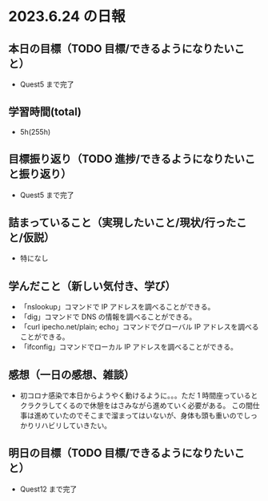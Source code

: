 # 2023.6.24 の日報

## 本日の目標（TODO 目標/できるようになりたいこと）

- Quest5 まで完了

## 学習時間(total)

- 5h(255h)

## 目標振り返り（TODO 進捗/できるようになりたいこと振り返り）

- Quest5 まで完了

## 詰まっていること（実現したいこと/現状/行ったこと/仮説）

- 特になし

## 学んだこと（新しい気付き、学び）

- 「nslookup」コマンドで IP アドレスを調べることができる。
- 「dig」コマンドで DNS の情報を調べることができる。
- 「curl ipecho.net/plain; echo」コマンドでグローバル IP アドレスを調べることができる。
- 「ifconfig」コマンドでローカル IP アドレスを調べることができる。

## 感想（一日の感想、雑談）

- 初コロナ感染で本日からようやく動けるように。。。ただ 1 時間座っているとクラクラしてくるので休憩をはさみながら進めていく必要がある。
  この間仕事は進めていたのでそこまで溜まってはいないが、身体も頭も重いのでしっかりリハビリしていきたい。

## 明日の目標（TODO 目標/できるようになりたいこと）

- Quest12 まで完了
